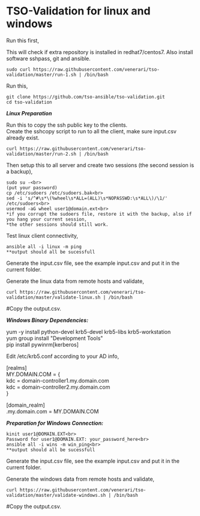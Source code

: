 # TSO-Validation for linux and windows

Run this first,

This will check if extra repository is installed in redhat7/centos7.  Also install software sshpass, git and ansible.
```
sudo curl https://raw.githubusercontent.com/venerari/tso-validation/master/run-1.sh | /bin/bash
```

Run this,

```
git clone https://github.com/tso-ansible/tso-validation.git
cd tso-validation
```

***Linux Preparation***

Run this to copy the ssh public key to the clients.<br>
Create the sshcopy script to run to all the client, make sure input.csv already exist.<br>

```
curl https://raw.githubusercontent.com/venerari/tso-validation/master/run-2.sh | /bin/bash
```

Then setup this to all server and create two sessions (the second session is a backup),
```
sudo su -<br>
(put your password)
cp /etc/sudoers /etc/sudoers.bak<br>
sed -i 's/^#\s*\(%wheel\s*ALL=(ALL)\s*NOPASSWD:\s*ALL\)/\1/' /etc/sudoers<br>
usermod -aG wheel user1@domain.ext<br>
*if you corrupt the sudoers file, restore it with the backup, also if you hang your current session,
*the other sessions should still work.
```

Test linux client connectivity,

```
ansible all -i linux -m ping
**output should all be sucessfull
```

Generate the input.csv file, see the example input.csv and put it in the current folder.

Generate the linux data from remote hosts and validate,
```
curl https://raw.githubusercontent.com/venerari/tso-validation/master/validate-linux.sh | /bin/bash
```

#Copy the output.csv.

***Windows Binary Dependencies:***

yum -y install python-devel krb5-devel krb5-libs krb5-workstation<br>
yum group install "Development Tools"<br>
pip install pywinrm[kerberos]<br>

Edit /etc/krb5.conf according to your AD info,

[realms]<br>
 MY.DOMAIN.COM = {<br>
  kdc = domain-controller1.my.domain.com<br>
  kdc = domain-controller2.my.domain.com<br>
 }<br>
 
 [domain_realm]<br>
    .my.domain.com = MY.DOMAIN.COM<br>

***Preparation for Windows Connection:***

```
kinit user1@DOMAIN.EXT<br>
Password for user1@DOMAIN.EXT: your_password_here<br>
ansible all -i wins -m win_ping<br>
**output should all be sucessfull
```

Generate the input.csv file, see the example input.csv and put it in the current folder.

Generate the windows data from remote hosts and validate,
```
curl https://raw.githubusercontent.com/venerari/tso-validation/master/validate-windows.sh | /bin/bash
```

#Copy the output.csv.
